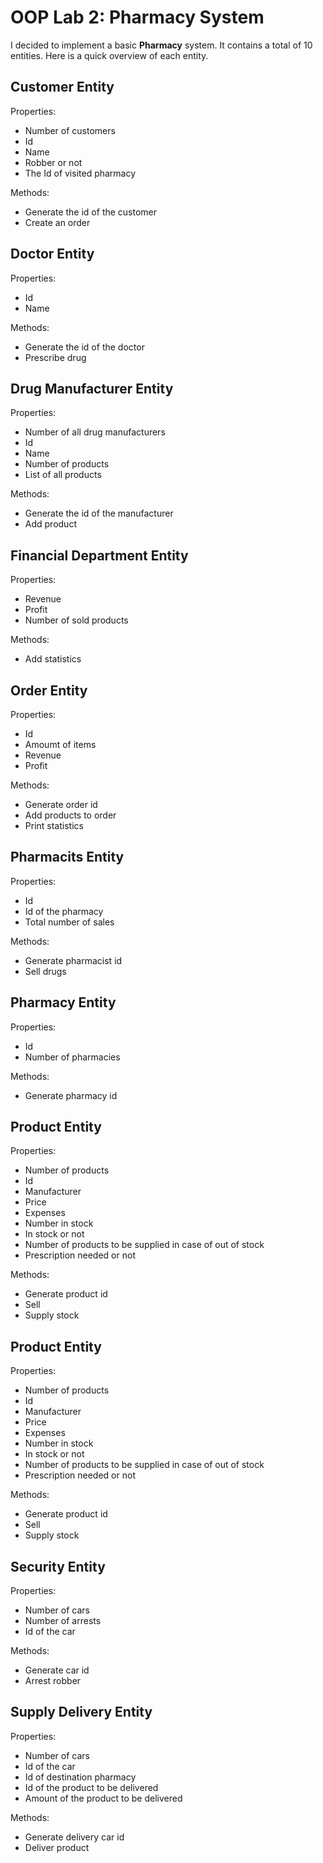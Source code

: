 # OOP Lab 2: Pharmacy System

I decided to implement a basic **Pharmacy** system. It contains a total of 10 entities. Here is a quick overview of each entity.

## Customer Entity

Properties:

- Number of customers
- Id
- Name
- Robber or not
- The Id of visited pharmacy

Methods:

- Generate the id of the customer
- Create an order

## Doctor Entity

Properties:

- Id
- Name

Methods:

- Generate the id of the doctor
- Prescribe drug

## Drug Manufacturer Entity

Properties:

- Number of all drug manufacturers
- Id
- Name
- Number of products
- List of all products

Methods:

- Generate the id of the manufacturer
- Add product

## Financial Department Entity

Properties:

- Revenue
- Profit
- Number of sold products

Methods:

- Add statistics

## Order Entity

Properties:

- Id
- Amoumt of items
- Revenue
- Profit

Methods:

- Generate order id
- Add products to order
- Print statistics

## Pharmacits Entity

Properties:

- Id
- Id of the pharmacy
- Total number of sales

Methods:

- Generate pharmacist id
- Sell drugs

## Pharmacy Entity

Properties:

- Id
- Number of pharmacies

Methods:

- Generate pharmacy id

## Product Entity

Properties:

- Number of products
- Id
- Manufacturer
- Price
- Expenses
- Number in stock
- In stock or not
- Number of products to be supplied in case of out of stock
- Prescription needed or not

Methods:

- Generate product id
- Sell
- Supply stock

## Product Entity

Properties:

- Number of products
- Id
- Manufacturer
- Price
- Expenses
- Number in stock
- In stock or not
- Number of products to be supplied in case of out of stock
- Prescription needed or not

Methods:

- Generate product id
- Sell
- Supply stock

## Security Entity

Properties:

- Number of cars
- Number of arrests
- Id of the car

Methods:

- Generate car id
- Arrest robber

## Supply Delivery Entity

Properties:

- Number of cars
- Id of the car
- Id of destination pharmacy
- Id of the product to be delivered
- Amount of the product to be delivered

Methods:

- Generate delivery car id
- Deliver product
